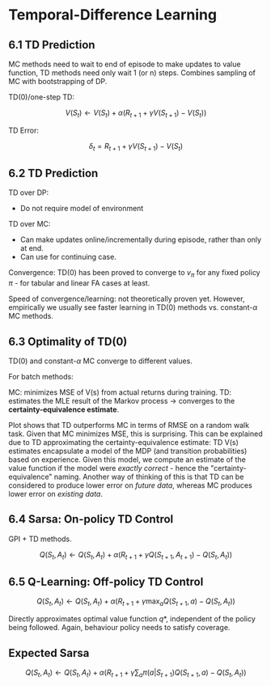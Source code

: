 # Temporal-Difference Learning

## 6.1 TD Prediction

MC methods need to wait to end of episode to make updates to value function, TD methods need only wait 1 (or n) steps. Combines sampling of MC with bootstrapping of DP.

TD(0)/one-step TD:

$$ V(S_t) \leftarrow V(S_t) + \alpha (R_{t+1} + \gamma V(S_{t+1}) - V(S_t)) $$

TD Error:

$$ \delta_t = R_{t+1} + \gamma V(S_{t+1}) - V(S_t) $$

## 6.2 TD Prediction

TD over DP:
- Do not require model of environment

TD over MC: 
- Can make updates online/incrementally during episode, rather than only at end.
- Can use for continuing case.

Convergence: TD(0) has been proved to converge to $v_\pi$ for any fixed policy $\pi$ - for tabular and linear FA cases at least.

Speed of convergence/learning: not theoretically proven yet. However, empirically we usually see faster learning in TD(0) methods vs. constant-$\alpha$ MC methods.

## 6.3 Optimality of TD(0)

TD(0) and constant-$\alpha$ MC converge to different values.

For batch methods:

MC: minimizes MSE of V(s) from actual returns during training.
TD: estimates the MLE result of the Markov process -> converges to the **certainty-equivalence estimate**.

Plot shows that TD outperforms MC in terms of RMSE on a random walk task. Given that MC minimizes MSE, this is surprising. This can be explained due to TD approximating the certainty-equivalence estimate: TD V(s) estimates encapsulate a model of the MDP (and transition probabilities) based on experience. Given this model, we compute an estimate of the value function if the model were _exactly correct_ - hence the "certainty-equivalence" naming. Another way of thinking of this is that TD can be considered to produce lower error on _future data_, whereas MC produces lower error on _existing data_.

## 6.4 Sarsa: On-policy TD Control

GPI + TD methods.

$$ Q(S_t, A_t) \leftarrow Q(S_t, A_t) + \alpha (R_{t+1} + \gamma Q(S_{t+1}, A_{t+1}) - Q(S_t, A_t)) $$

## 6.5 Q-Learning: Off-policy TD Control

$$ Q(S_t, A_t) \leftarrow Q(S_t, A_t) + \alpha (R_{t+1} + \gamma \max_a Q(S_{t+1}, a) - Q(S_t, A_t)) $$

Directly approximates optimal value function $q*$, independent of the policy being followed. Again, behaviour policy needs to satisfy coverage.

## Expected Sarsa

$$ Q(S_t, A_t) \leftarrow Q(S_t, A_t) + \alpha (R_{t+1} + \gamma \sum_a \pi(a|S_{t+1})Q(S_{t+1}, a) - Q(S_t, A_t)) $$
